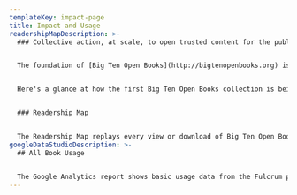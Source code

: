 ```yaml
---
templateKey: impact-page
title: Impact and Usage
readershipMapDescription: >-
  ### Collective action, at scale, to open trusted content for the public good.


  The foundation of [Big Ten Open Books](http://bigtenopenbooks.org) is collective action including the partnership between university presses and libraries to develop the program’s model, as well as the multi-press collaboration that populates the content. At scale is our aspiration to develop a programmatic, sustainable approach to our work that mirrors the size and impact of our member institutions. To open is the work to create open-access editions that can be read and reused by anyone, anywhere. Trusted content describes the rigorous selection and quality certification process that every title in this collection has undergone. For the public good is one of the north star ideals for the libraries of the Big Ten Academic Alliance. We have a commitment to contribute to building a just, trustworthy, scalable, and sustainable open knowledge ecosystem in order to advance open, more equitable scholarship.


  H﻿ere's a glance at how the first Big Ten Open Books collection is being used today...


  ### Readership Map


  The Readership Map replays every view or download of Big Ten Open Books monographs or media components that occurred the previous four weeks.
googleDataStudioDescription: >-
  ## All Book Usage


  The Google Analytics report shows basic usage data from the Fulcrum platform. This includes users, sessions, pageviews, popular titles, and user location for titles in Big Ten Open Books. We are currently gathering data and will display information once some history has been compiled.
---
```

